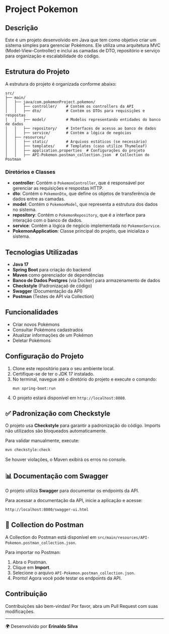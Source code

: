 # Project Pokemon

## Descrição

Este é um projeto desenvolvido em Java que tem como objetivo criar um sistema simples para gerenciar Pokémons. Ele utiliza uma arquitetura MVC (Model-View-Controller) e inclui as camadas de DTO, repositório e serviço para organização e escalabilidade do código.

## Estrutura do Projeto

A estrutura do projeto é organizada conforme abaixo:

```
src/
├── main/
│   ├── java/com.pokemonProject.pokemon/
│   │   ├── controller/    # Contém os controllers da API
│   │   ├── dto/           # Contém os DTOs para requisições e respostas
│   │   ├── model/         # Modelos representando entidades do banco de dados
│   │   ├── repository/    # Interfaces de acesso ao banco de dados
│   │   ├── service/       # Contém a lógica de negócios
│   ├── resources/
│   │   ├── static/        # Arquivos estáticos (se necessário)
│   │   ├── templates/     # Templates (caso utilize Thymeleaf)
│   │   ├── application.properties  # Configurações do projeto
│   │   ├── API-Pokemon.postman_collection.json  # Collection do Postman
```

### Diretórios e Classes

- **controller**: Contém o `PokemonController`, que é responsável por gerenciar as requisições e respostas HTTP.
- **dto**: Contém o `PokemonDto`, que define os objetos de transferência de dados entre as camadas.
- **model**: Contém o `PokemonModel`, que representa a estrutura dos dados no sistema.
- **repository**: Contém o `PokemonRepository`, que é a interface para interação com o banco de dados.
- **service**: Contém a lógica de negócio implementada no `PokemonService`.
- **PokemonApplication**: Classe principal do projeto, que inicializa o sistema.

## Tecnologias Utilizadas

- **Java 17**
- **Spring Boot** para criação do backend
- **Maven** como gerenciador de dependências
- **Banco de Dados Postgres** (via Docker) para armazenamento de dados
- **Checkstyle** (Padronizaçaõ de código)
- **Swagger** (Documentação da API)
- **Postman** (Testes de API via Collection)

## Funcionalidades

- Criar novos Pokémons
- Consultar Pokémons cadastrados
- Atualizar informações de um Pokémon
- Deletar Pokémons

## Configuração do Projeto

1. Clone este repositório para o seu ambiente local.
2. Certifique-se de ter o JDK 17 instalado.
3. No terminal, navegue até o diretório do projeto e execute o comando:
   ```
   mvn spring-boot:run
   ```
4. O projeto estará disponível em `http://localhost:8080`.

## ✅ Padronização com Checkstyle

O projeto usa **Checkstyle** para garantir a padronização do código. Imports não utilizados são bloqueados automaticamente.

Para validar manualmente, execute:

```sh
mvn checkstyle:check
```

Se houver violações, o Maven exibirá os erros no console.

## 📊 Documentação com Swagger

O projeto utiliza **Swagger** para documentar os endpoints da API.

Para acessar a documentação da API, inicie a aplicação e acesse:

```
http://localhost:8080/swagger-ui.html
```

## 📌 Collection do Postman

A Collection do Postman está disponível em `src/main/resources/API-Pokemon.postman_collection.json`.

Para importar no Postman:

1. Abra o Postman.
2. Clique em **Import**.
3. Selecione o arquivo `API-Pokemon.postman_collection.json`.
4. Pronto! Agora você pode testar os endpoints da API.

## Contribuição

Contribuições são bem-vindas! Por favor, abra um Pull Request com suas modificações.

---
🌍 Desenvolvido por **Erinaldo Silva**
